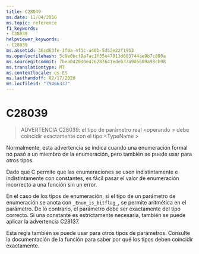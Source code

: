 ```yaml
---
title: C28039
ms.date: 11/04/2016
ms.topic: reference
f1_keywords:
- C28039
helpviewer_keywords:
- C28039
ms.assetid: 36cd63fe-1f0a-4f1c-a40b-5d52e22f19b3
ms.openlocfilehash: 5c9e0bcf9a7ac1f35e47913d603744ae9b7c880a
ms.sourcegitcommit: 7bea0420d0e476287641edeb33a9d5689a98cb98
ms.translationtype: MT
ms.contentlocale: es-ES
ms.lasthandoff: 02/17/2020
ms.locfileid: "79466337"
---
```

# <a name="c28039"></a>C28039

> ADVERTENCIA C28039: el tipo de parámetro real \<operando > debe coincidir exactamente con el tipo \<TypeName >

Normalmente, esta advertencia se indica cuando una enumeración formal no pasó a un miembro de la enumeración, pero también se puede usar para otros tipos.

Dado que C permite que las enumeraciones se usen indistintamente e indistintamente con constantes, es fácil pasar el valor de enumeración incorrecto a una función sin un error.

En el caso de los tipos de enumeración, si el tipo de un parámetro de enumeración se anota con `_Enum_is_bitflag_`, se permite aritmética en el parámetro. De lo contrario, el parámetro debe ser exactamente del tipo correcto. Si una constante es estrictamente necesaria, también se puede aplicar la advertencia C28137.

Esta regla también se puede usar para otros tipos de parámetros. Consulte la documentación de la función para saber por qué los tipos deben coincidir exactamente.
